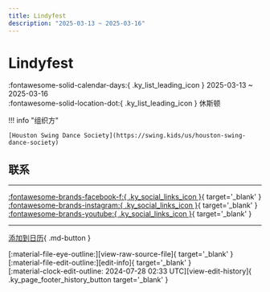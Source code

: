 ```yaml
---
title: Lindyfest
description: "2025-03-13 ~ 2025-03-16"
---
```


# Lindyfest 

:fontawesome-solid-calendar-days:{ .ky_list_leading_icon } 2025-03-13 ~ 2025-03-16  
:fontawesome-solid-location-dot:{ .ky_list_leading_icon } 休斯顿  

!!! info "组织方"

    [Houston Swing Dance Society](https://swing.kids/us/houston-swing-dance-society)  

## 联系


---

 [:fontawesome-brands-facebook-f:{ .ky_social_links_icon }](https://www.facebook.com/events/houston-marriott-westchase/lindyfest-2025/1753041828550372){ target='_blank' } [:fontawesome-brands-instagram:{ .ky_social_links_icon }](https://instagram.com/lindyfest){ target='_blank' } [:fontawesome-brands-youtube:{ .ky_social_links_icon }](https://youtube.com/@HSDSswing){ target='_blank' }

---

[添加到日历](https://swing.news/ics/zh-Hans/2025/us/lindyfest-2025.ics){ .md-button }

<div class="ky_page_footer" markdown>
<div class="ky_page_footer_trailing" markdown="span">
[:material-file-eye-outline:][view-raw-source-file]{ target='_blank' }
[:material-file-edit-outline:][edit-info]{ target='_blank' }
</div>
<div class="ky_page_footer_leading" markdown="span">
[:material-clock-edit-outline: 2024-07-28 02:33 UTC][view-edit-history]{ .ky_page_footer_history_button target='_blank' }
</div>
</div>

[view-raw-source-file]: https://github.com/swingdance/events/blob/main/2025/us/lindyfest-2025.json "查看原始源文件"
[edit-info]: https://github.com/swingdance/events/issues/new?assignees=&labels=update+event&projects=&template=03-update_entity.yml&title=%5B2025%2Fus%5D%20Lindyfest&region=us&year=2025&id=lindyfest-2025&name=Lindyfest&org_id=houston-swing-dance-society "编辑信息"

[view-edit-history]: https://github.com/swingdance/events/commits/main/2025/us/lindyfest-2025.json "查看编辑历史"
